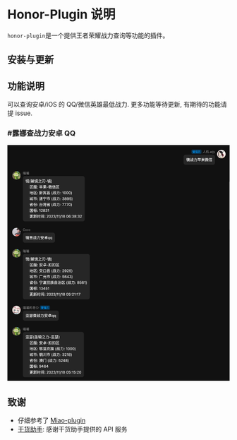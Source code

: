 # Honor-Plugin 说明

`honor-plugin`是一个提供王者荣耀战力查询等功能的插件。

## 安装与更新

## 功能说明

可以查询安卓/iOS 的 QQ/微信英雄最低战力. 更多功能等待更新, 有期待的功能请提 issue.

### #露娜查战力安卓 QQ

![](./resources/readme/proficiency-query-sample.png)

## 致谢

- 仔细参考了 [Miao-plugin](https://github.com/yoimiya-kokomi/miao-plugin)
- [干货助手](使用了干货助手): 感谢干货助手提供的 API 服务

